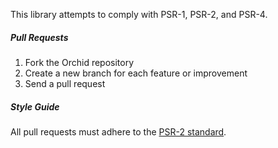 This library attempts to comply with PSR-1, PSR-2, and PSR-4.

##### Pull Requests
1. Fork the Orchid repository
2. Create a new branch for each feature or improvement
3. Send a pull request

##### Style Guide
All pull requests must adhere to the [PSR-2 standard](https://github.com/php-fig/fig-standards/blob/master/accepted/PSR-2-coding-style-guide.md).
